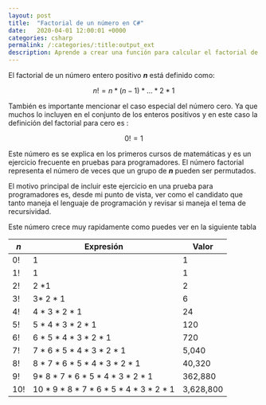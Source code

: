 ```yaml
---
layout: post
title:  "Factorial de un número en C#"
date:   2020-04-01 12:00:01 +0000
categories: csharp
permalink: /:categories/:title:output_ext
description: Aprende a crear una función para calcular el factorial de un número entero positivo en el lenguaje de programación C#. Este puede ser fácilmente escrito en otros lenguajes como Java , Javascript o PHP.
---
```


El factorial de un número entero positivo **_n_** está definido como: 

```math
n! = n*(n-1)*...*2*1
```

También es importante mencionar el caso especial del número cero. Ya que muchos lo incluyen en el conjunto de los enteros positivos y en este caso la definición del factorial para cero es :

```math
0! = 1
```

Este número es se explica en los primeros cursos de matemáticas y es un ejercicio frecuente en pruebas para programadores. El número factorial representa el número de veces que un grupo de **_n_** pueden ser permutados.

El motivo principal de incluir este ejercicio en una prueba para programadores es, desde mi punto de vista, ver como el candidato que tanto maneja el lenguaje de programación y revisar si maneja el tema de recursividad.

Este número crece muy rapidamente como puedes ver en la siguiente tabla

|**_n_**| Expresión  | Valor  |
|-------|---|---|
|0!     | 1  |1| 
|1!     | 1  |1|
|2!     | 2 *1   |2| 
|3!     | 3* 2 * 1   |6|
|4!     | 4 * 3 * 2 * 1   |24|
|5!     | 5 * 4 * 3 * 2 * 1 |120|
|6!     | 6 * 5 * 4 * 3 * 2 * 1 |720|
|7!     | 7 * 6 * 5 * 4 * 3 * 2 * 1 |5,040|
|8!     | 8 * 7 * 6 * 5 * 4 * 3 * 2 * 1 |40,320|
|9!     | 9* 8 * 7 * 6 * 5 * 4 * 3 * 2 * 1 |362,880|
|10!    |10 * 9 * 8 * 7 * 6 * 5 * 4 * 3 * 2 * 1 |3,628,800|